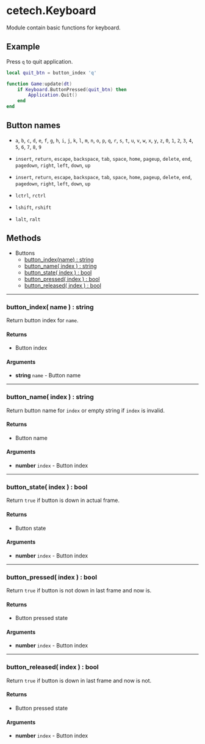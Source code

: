# cetech.Keyboard

Module contain basic functions for keyboard.


## Example

Press `q` to quit application. 

```lua
local quit_btn = button_index 'q'

function Game:update(dt)
    if Keyboard.ButtonPressed(quit_btn) then
        Application.Quit()
    end
end
``` 


## Button names
* `a`, `b`, `c`, `d`, `e`, `f`, `g`, `h`, `i`, `j`, `k`, `l`, `m`, 
  `n`, `o`, `p`, `q`, `r`, `s`, `t`, `u`, `v`, `w`, `x`, `y`, `z`,
  `0`, `1`, `2`, `3`, `4`, `5`, `6`, `7`, `8`, `9`

* `insert`, `return`, `escape`, `backspace`, `tab`, `space`, `home`, 
  `pageup`, `delete`, `end`, `pagedown`, `right`, `left`, `down`, `up`


* `insert`, `return`, `escape`, `backspace`, `tab`, `space`, `home`, 
  `pageup`, `delete`, `end`, `pagedown`, `right`, `left`, `down`, `up`

* `lctrl`, `rctrl`
* `lshift`, `rshift`
* `lalt`, `ralt`

## Methods

* Buttons
    * [button_index(name) : string](#button_index-name-string)
    * [button_name( index ) : string](#button_name-index-string)
    * [button_state( index ) : bool](#button_state-index-bool)
    * [button_pressed( index ) : bool](#button_pressed-index-bool)
    * [button_released( index ) : bool](#button_released-index-bool)

------------------------------------------------------------------------------------------------------------------------

### button_index( name ) : string

Return button index for `name`.

#### Returns
* Button index
    
#### Arguments
* **string** `name` - Button name 

------------------------------------------------------------------------------------------------------------------------

### button_name( index ) : string

Return button name for `index` or empty string if `index` is invalid.

#### Returns
* Button name
    
#### Arguments
* **number** `index` - Button index

------------------------------------------------------------------------------------------------------------------------

### button_state( index ) : bool

Return `true` if button is down in actual frame.

#### Returns
* Button state
    
#### Arguments
* **number** `index` - Button index

------------------------------------------------------------------------------------------------------------------------

### button_pressed( index ) : bool

Return `true` if button is not down in last frame and now is.

#### Returns
* Button pressed state

#### Arguments
* **number** `index` - Button index

------------------------------------------------------------------------------------------------------------------------

### button_released( index ) : bool

Return `true` if button is down in last frame and now is not.

#### Returns
* Button pressed state

#### Arguments
* **number** `index` - Button index

